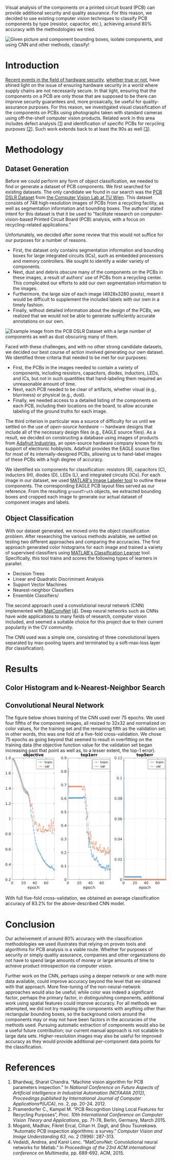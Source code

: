 Visual analysis of the components on a printed circuit board (PCB) can provide
additional security and quality assurance. For this reason, we decided to use
existing computer vision techniques to classify PCB components by type
(resistor, capacitor, etc.), achieving around 80% accuracy with the
methodologies we tried.

![Given picture and component bounding boxes, isolate components, and using CNN
and other methods, classify!](figures/teaser.png)

# Introduction
[Recent events in the field of hardware security](https://www.bloomberg.com/news/features/2018-10-04/the-big-hack-how-china-used-a-tiny-chip-to-infiltrate-america-s-top-companies),
[whether true or not](https://www.zdnet.com/article/super-micro-trashes-bloomberg-chip-hack-story-in-recent-customer-letter/),
have shined light on the issue of ensuring hardware security in a world where
supply chains are not necessarily secure. In that light, ensuring that the
components on a PCB are only those that are supposed to be there can improve
security guarantees and, more prosaically, be useful for quality-assurance
purposes. For this reason, we investigated visual classification of the
components on PCBs using photographs taken with standard cameras using
off-the-shelf computer vision products. Related work in this area includes
defect analysis
[[1](https://research.ijcaonline.org/ncfaaiia/number2/ncfaaiia1014.pdf)]
and identification of specific PCBs for recycling purposes
[[2](https://cvl.tuwien.ac.at/project/reclaim/)].
Such work extends back to at least the 90s as well
[[3](http://citeseerx.ist.psu.edu/viewdoc/download?doi=10.1.1.39.2668&rep=rep1&type=pdf)].

# Methodology

## Dataset Generation
Before we could perform any form of object classification, we needed to find or
generate a dataset of PCB components. We first searched for existing datasets.
The only candidate we found in our search was the [PCB DSLR
Dataset](https://cvl.tuwien.ac.at/research/cvl-databases/pcb-dslr-dataset/) from
[the Computer Vision Lab at TU Wien](https://cvl.tuwien.ac.at/). This dataset
consists of 748 high-resolution images of PCBs from a recycling facility, as
well as segmentation information and bounding boxes. The authors' stated intent
for this dataset is that it be used to "facilitate research on
computer-vision-based Printed Circuit Board (PCB) analysis, with a focus on
recycling-related applications."

Unfortunately, we decided after some review that this would not suffice for our
purposes for a number of reasons.

* First, the dataset only contains segmentation information and bounding boxes
  for large integrated circuits (ICs), such as embedded processors and memory
  controllers. We sought to identify a wider variety of components.
* Next, dust and debris obscure many of the components on the PCBs in these
  images, a result of authors' use of PCBs from a recycling center. This
  complicated our efforts to add our own segmentation information to the
  images.
* Furthermore, the large size of each image (4928x3280 pixels), meant it would
  be difficult to supplement the included labels with our own in a timely
  fashion.
* Finally, without detailed information about the design of the PCBs, we
  realized that we would not be able to generate sufficiently accurate
  annotations on our own.

![Example image from the PCB DSLR Dataset with a large number of components as
well as dust obscuring many of them.](figures/pcb_dslr_example.jpg)

Faced with these challenges, and with no other strong candidate datasets, we
decided our best course of action involved generating our own dataset. We
identified three criteria that needed to be met for our purposes:

* First, the PCBs in the images needed to contain a variety of components,
  including resistors, capacitors, diodes, inductors, LEDs, and ICs, but not in
  such quantities that hand-labeling them required an unreasonable amount of
  time.
* Next, each PCB needed to be clear of artifacts, whether visual (e.g.,
  blurriness) or physical (e.g., dust).
* Finally, we needed access to a detailed listing of the components on each
  PCB, including their locations on the board, to allow accurate labeling of
  the ground truths for each image.

The third criterion in particular was a source of difficulty for us until we
settled on the use of *open-source hardware* -- hardware designs that include
all of the necessary design files (e.g., EAGLE source files). As a result, we
decided on constructing a database using images of products from [Adafruit
Industries](https://www.adafruit.com/), an open-source hardware company known
for its support of electronic hobbyists. Adafruit provides the EAGLE source
files for most of its internally-designed PCBs, allowing us to hand-label images
of these PCBs with a high degree of accuracy.

We identified six components for classification: resistors (R), capacitors (C),
inductors (H), diodes (D), LEDs (L), and integrated circuits (ICs). For each
image in our dataset, we used [MATLAB's Image Labeler
tool](https://www.mathworks.com/help/vision/ref/imagelabeler-app.html) to
outline these components. The corresponding EAGLE PCB layout files served as our
reference. From the resulting `groundTruth` objects, we extracted bounding boxes
and cropped each image to generate our actual dataset of component images and
labels.

## Object Classification
With our dataset generated, we moved onto the object classification problem.
After researching the various methods available, we settled on testing two
different approaches and comparing the accuracies. The first approach generated
color histograms for each image and trained a variety of supervised classifiers
using [MATLAB's Classification
Learner](https://www.mathworks.com/help/stats/classificationlearner-app.html)
tool. Specifically, this tool trains and scores the following types of learners
in parallel:

* Decision Trees
* Linear and Quadratic Discriminant Analysis
* Support Vector Machines
* Nearest-neighbor Classifiers
* Ensemble Classifiers/

The second approach used a convolutional neural network (CNN) implemented with
[MatConvNet](http://www.vlfeat.org/matconvnet/)
[[4](https://arxiv.org/pdf/1412.4564.pdf)]. Deep neural networks such as CNNs
have wide applications to many fields of research, computer vision included, and
seemed a suitable choice for this project due to their current popularity in the
CV community.

The CNN used was a simple one, consisting of three convolutional layers
separated by max-pooling layers and terminated by a soft-max-loss layer
(for classification).

# Results

## Color Histogram and k-Nearest-Neighbor Search

## Convolutional Neural Network
The figure below shows training of the CNN used over 75 epochs. We used four
fifths of the component images, all resized to 32x32 and normalized on color
values, for the training set and the remaining fifth as the validation set; in
other words, this was one fold of a five-fold cross-validation.
We chose 75 epochs as going beyond that seemed to result in overfitting on the
training data (the objective function value for the validation set began
increasing past that point as well as, to a lesser extent, the top-1 error).
![Training epochs](figures/cnn_train.png)

With full five-fold cross-validation, we obtained an average classification
accuracy of 83.2% for the above-described CNN model.

# Conclusion
Our acheivement of around 80% accuracy with the classification methodologies we
used illustrates that relying on proven tools and algorithms for PCB analysis is
a viable route. Whether for purposes of security or simply quality assurance,
companies and other organizations do not have to spend large amounts of money or
large amounts of time to achieve product introspection via computer vision.

Further work on the CNN, perhaps using a deeper network or one with more data
available, could improve accuracy beyond the level that we obtained with that
approach. More fine-tuning of the non-neural-network approaches would also be
useful; while color was indeed a significant factor, perhaps the primary factor,
in distinguishing components, additional work using spatial features could
improve accuracy. For all methods we attempted, we did not try masking the
components with anything other than rectangular bounding boxes, so the
background colors around the components may or may not have been factors in the
accuracies of the methods used. Pursuing automatic extraction of components
would also be a useful future contribution; our current manual approach is not
scalable to large data sets. Higher-resolution images may also be useful for
improved accuracy as they would provide additional per-component data points for
the classification.

# References

1. Bhardwaj, Sharat Chandra. “Machine vision algorithm for PCB parameters
   inspection.” In *National Conference on Future Aspects of Artificial
   intelligence in Industrial Automation (NCFAAIIA 2012), Proceedings published
   by International Journal of Computer Applications®(IJCA)*, no. 2, pp. 20-24.
   2012.
2. Pramerdorfer C., Kampel M. “PCB Recognition Using Local Features for
   Recycling Purposes”, *Proc. 10th International Conference on Computer Vision
   Theory and Applications*, pp. 71-78, Berlin, Germany, March 2015.
3. Moganti, Madhav, Fikret Ercal, Cihan H. Dagli, and Shou Tsunekawa. “Automatic
   PCB inspection algorithms: a survey.” *Computer Vision and Image
   Understanding 63*, no. 2 (1996): 287-313.
4. Vedaldi, Andrea, and Karel Lenc. “MatConvNet: Convolutional neural networks
   for Matlab.” In *Proceedings of the 23rd ACM international conference on
   Multimedia*, pp. 689-692. ACM, 2015.
